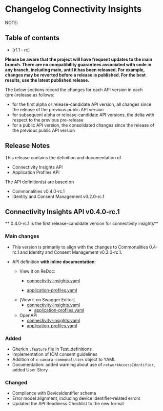 # Changelog Connectivity Insights

NOTE:

## Table of contents

- [r1.1 - rc]

**Please be aware that the project will have frequent updates to the main branch. There are no compatibility guarantees associated with code in any branch, including main, until it has been released. For example, changes may be reverted before a release is published. For the best results, use the latest published release.**

The below sections record the changes for each API version in each (pre-)release as follows:

* for the first alpha or release-candidate API version, all changes since the release of the previous public API version
* for subsequent alpha or release-candidate API versions, the delta with respect to the previous pre-release
* for a public API version, the consolidated changes since the release of the previous public API version


## Release Notes

This release contains the definition and documentation of
* Connectivity Insights API
* Application Profiles API

The API definition(s) are based on
* Commonalities v0.4.0-rc.1
* Identity and Consent Management v0.2.0-rc.1


## Connectivity Insights API v0.4.0-rc.1

** 0.4.0-rc.1 is the first release-candidate version for connectivity insights**


### Main changes
- This version is primarily to align with the changes to Commonalities 0.4-rc.1 and Identity and Consent Management v0.2.0-rc.1.

- API definition **with inline documentation**:
  - View it on ReDoc:
    - [connectivity-insights.yaml](https://redocly.github.io/redoc/?url=https://raw.githubusercontent.com/camaraproject/ConnectivityInsights/r1.1/code/API_definitions/connectivity-insights.yaml&nocors)
    
    - [application-profiles.yaml](https://redocly.github.io/redoc/?url=https://raw.githubusercontent.com/camaraproject/ConnectivityInsights/r1.1/code/API_definitions/application-profiles.yaml&nocors)
  - [View it on Swagger Editor]
    - [connectivity-insights.yaml]((https://editor.swagger.io/?url=https://raw.githubusercontent.com/camaraproject/ConnectivityInsights/r1.1/code/API_definitions/connectivity-insights.yaml))
      - [application-profiles.yaml]((https://editor.swagger.io/?url=https://raw.githubusercontent.com/camaraproject/ConnectivityInsights/r1.1/code/API_definitions/application-profiles.yaml))
  - OpenAPI
    -  [connectivity-insights.yaml](https://raw.githubusercontent.com/camaraproject/ConnectivityInsights/r1.1/code/API_definitions/connectivity-insights.yaml)
    -  [application-profiles.yaml](https://raw.githubusercontent.com/camaraproject/ConnectivityInsights/r1.1/code/API_definitions/application-profiles.yaml)

### Added
  - Gherkin `.feature` file in Test_definitions
  - Implementation of ICM consent guidelines
  - Addition of `x-camara-commonalities` object to YAML
  - Documentation: added warning about use of `networkAccessIdentifier`, added User Story

### Changed
  - Compliance with DeviceIdentifier schema
  - Error model alignment, including device identifier-related errors
  - Updated the API Readiness Checklist to the new format
